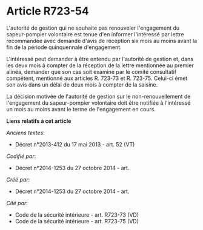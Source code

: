 # Article R723-54

L'autorité de gestion qui ne souhaite pas renouveler l'engagement du sapeur-pompier volontaire est tenue d'en informer
l'intéressé par lettre recommandée avec demande d'avis de réception six mois au moins avant la fin de la période quinquennale
d'engagement. 

L'intéressé peut demander à être entendu par l'autorité de gestion et, dans les deux mois à compter de la réception de la
lettre mentionnée au premier alinéa, demander que son cas soit examiné par le comité consultatif compétent, mentionné aux
articles R. 723-73 et R. 723-75. Celui-ci émet son avis dans un délai de deux mois à compter de la saisine. 

La décision motivée de l'autorité de gestion sur le non-renouvellement de l'engagement du sapeur-pompier volontaire doit être
notifiée à l'intéressé un mois au moins avant le terme de l'engagement en cours.

**Liens relatifs à cet article**

_Anciens textes_:

  - Décret n°2013-412 du 17 mai 2013 - art. 52 (VT)

_Codifié par_:

  - Décret n°2014-1253 du 27 octobre 2014 - art.

_Créé par_:

  - Décret n°2014-1253 du 27 octobre 2014 - art.

_Cité par_:

  - Code de la sécurité intérieure - art. R723-73 (VD)
  - Code de la sécurité intérieure - art. R723-75 (VD)
